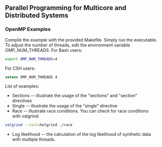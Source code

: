 ## Parallel Programming for Multicore and Distributed Systems
### OpenMP Examples
Compile the example with the provided Makefile. Simply run the executable.
To adjust the number of threads, edit the environment variable OMP_NUM_THREADS. For Bash users:
```bash
export OMP_NUM_THREADS=4
```
For CSH users:
```csh
setenv OMP_NUM_THREADS 4
```

List of examples:
* Sections -- illustrate the usage of the "sections" and "section" directives
* Single -- illustrate the usage of the "single" directive
* Race -- illustrate race conditions. You can check for race conditions with valgrind:
```bash
valgrind --tool=helgrind ./race
```
* Log likelihood -- the calculation of the log likelihood of synthetic data with multiple threads. 
